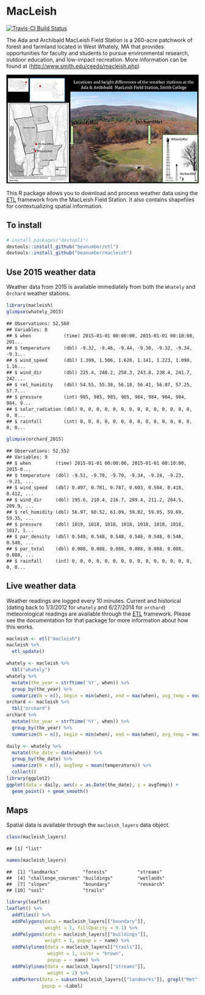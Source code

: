 MacLeish
================

[![Travis-CI Build Status](https://travis-ci.org/beanumber/macleish.svg?branch=master)](https://travis-ci.org/beanumber/macleish)

The Ada and Archibald MacLeish Field Station is a 260-acre patchwork of forest and farmland located in West Whately, MA that provides opportunities for faculty and students to pursue environmental research, outdoor education, and low-impact recreation. More information can be found at (<http://www.smith.edu/ceeds/macleish.php>)

![MacLeish Field Station](inst/extdata/macleish_600px.jpg)

This R package allows you to download and process weather data using the [ETL](http://www.github.com/beanumber/etl) framework from the MacLeish Field Station. It also contains shapefiles for contextualizing spatial information.

To install
----------

``` r
# install.packages("devtools")
devtools::install_github("beanumber/etl")
devtools::install_github("beanumber/macleish")
```

Use 2015 weather data
---------------------

Weather data from 2015 is available immediately from both the `Whately` and `Orchard` weather stations.

``` r
library(macleish)
glimpse(whately_2015)
```

    ## Observations: 52,560
    ## Variables: 8
    ## $ when            (time) 2015-01-01 00:00:00, 2015-01-01 00:10:00, 201...
    ## $ temperature     (dbl) -9.32, -9.46, -9.44, -9.30, -9.32, -9.34, -9.3...
    ## $ wind_speed      (dbl) 1.399, 1.506, 1.620, 1.141, 1.223, 1.090, 1.16...
    ## $ wind_dir        (dbl) 225.4, 248.2, 258.3, 243.8, 238.4, 241.7, 242....
    ## $ rel_humidity    (dbl) 54.55, 55.38, 56.18, 56.41, 56.87, 57.25, 57.7...
    ## $ pressure        (int) 985, 985, 985, 985, 984, 984, 984, 984, 984, 9...
    ## $ solar_radiation (dbl) 0, 0, 0, 0, 0, 0, 0, 0, 0, 0, 0, 0, 0, 0, 0, 0...
    ## $ rainfall        (int) 0, 0, 0, 0, 0, 0, 0, 0, 0, 0, 0, 0, 0, 0, 0, 0...

``` r
glimpse(orchard_2015)
```

    ## Observations: 52,552
    ## Variables: 9
    ## $ when         (time) 2015-01-01 00:00:00, 2015-01-01 00:10:00, 2015-0...
    ## $ temperature  (dbl) -9.51, -9.70, -9.70, -9.34, -9.24, -9.23, -9.21, ...
    ## $ wind_speed   (dbl) 0.497, 0.781, 0.787, 0.693, 0.504, 0.418, 0.412, ...
    ## $ wind_dir     (dbl) 195.6, 210.4, 216.7, 209.4, 211.2, 204.5, 209.9, ...
    ## $ rel_humidity (dbl) 56.97, 60.52, 61.09, 59.82, 59.05, 59.69, 59.35, ...
    ## $ pressure     (dbl) 1019, 1018, 1018, 1018, 1018, 1018, 1018, 1017, 1...
    ## $ par_density  (dbl) 0.548, 0.548, 0.548, 0.548, 0.548, 0.548, 0.548, ...
    ## $ par_total    (dbl) 0.088, 0.088, 0.088, 0.088, 0.088, 0.088, 0.088, ...
    ## $ rainfall     (int) 0, 0, 0, 0, 0, 0, 0, 0, 0, 0, 0, 0, 0, 0, 0, 0, 0...

Live weather data
-----------------

Weather readings are logged every 10 minutes. Current and historical (dating back to 1/3/2012 for `whately` and 6/27/2014 for `orchard`) meteorological readings are available through the [ETL](http://www.github.com/beanumber/etl) framework. Please see the documentation for that package for more information about how this works.

``` r
macleish <- etl("macleish")
macleish %>%
  etl_update()
```

``` r
whately <- macleish %>%
  tbl("whately")
whately %>%
  mutate(the_year = strftime('%Y', when)) %>%
  group_by(the_year) %>%
  summarize(N = n(), begin = min(when), end = max(when), avg_temp = mean(temperature))
orchard <- macleish %>%
  tbl("orchard")
orchard %>%
  mutate(the_year = strftime('%Y', when)) %>%
  group_by(the_year) %>%
  summarize(N = n(), begin = min(when), end = max(when), avg_temp = mean(temperature))
```

``` r
daily <- whately %>%
  mutate(the_date = date(when)) %>%
  group_by(the_date) %>%
  summarize(N = n(), avgTemp = mean(temperature)) %>%
  collect()
library(ggplot2)
ggplot(data = daily, aes(x = as.Date(the_date), y = avgTemp)) +
  geom_point() + geom_smooth()
```

Maps
----

Spatial data is available through the `macleish_layers` data object.

``` r
class(macleish_layers)
```

    ## [1] "list"

``` r
names(macleish_layers)
```

    ##  [1] "landmarks"         "forests"           "streams"          
    ##  [4] "challenge_courses" "buildings"         "wetlands"         
    ##  [7] "slopes"            "boundary"          "research"         
    ## [10] "soil"              "trails"

``` r
library(leaflet)
leaflet() %>%
  addTiles() %>%
  addPolygons(data = macleish_layers[["boundary"]], 
              weight = 1, fillOpacity = 0.1) %>%
  addPolygons(data = macleish_layers[["buildings"]], 
              weight = 1, popup = ~ name) %>%
  addPolylines(data = macleish_layers[["trails"]], 
               weight = 1, color = "brown",
               popup = ~ name) %>%
  addPolylines(data = macleish_layers[["streams"]], 
               weight = 2) %>%
  addMarkers(data = subset(macleish_layers[["landmarks"]], grepl("Met", Label)), 
             popup = ~Label)
```
